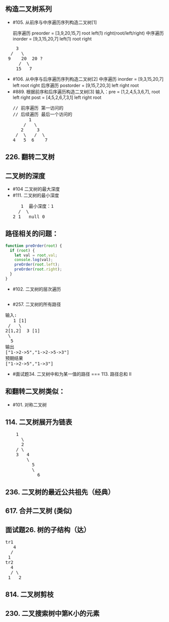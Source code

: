 
## 构造二叉树系列

- #105. 从前序与中序遍历序列构造二叉树[1]
  
  前序遍历 preorder = [3,9,20,15,7] root left(1) right(root/left/right)
  中序遍历 inorder = [9,3,15,20,7]  left(1) root right
<pre>
    3
  /   \
 9    20  20 ?
     /  \
    15   7
</pre>

- #106. 从中序与后序遍历序列构造二叉树[2]
  中序遍历 inorder = [9,3,15,20,7]  left root right
  后序遍历 postorder = [9,15,7,20,3]  left right root
- #889. 根据前序和后序遍历构造二叉树[3]
  输入：pre = [1,2,4,5,3,6,7],  root left right
  post = [4,5,2,6,7,3,1]       left right root
  <pre>
  // 前序遍历 第一访问的
  // 后续遍历 最后一个访问的
        1
      /   \
     2     3
   /  \   /  \
  4   5  6    7
  </pre>
## 226. 翻转二叉树

## 二叉树的深度

- #104 二叉树的最大深度
- #111. 二叉树的最小深度
  <pre>
     1  最小深度：1
    /  \
  2 1   null 0
  </pre>



## 路径相关的问题：

```js
function preOrder(root) {
  if (root) {
    let val = root.val;
    console.log(val);
    preOrder(root.left);
    preOrder(root.right);
  }
}
```

- #102. 二叉树的层次遍历
```js
```
- #257. 二叉树的所有路径
<pre>
输入:
   1 [1]
 /   \
2[1,2]  3 [1]
 \
  5
输出
["1->2->5","1->2->5->3"]
预期结果
["1->2->5","1->3"]
</pre>
- #面试题34. 二叉树中和为某一值的路径 === 113. 路径总和 II

## 和翻转二叉树类似：

- #101. 对称二叉树


## 114. 二叉树展开为链表

<pre>
    1
      \
      2  
    / \  
    3   4  
        \ 
          5
          \
            6
</pre>




## 236. 二叉树的最近公共祖先（经典）

## 617. 合并二叉树 (类似)




## 面试题26. 树的子结构（达）
<pre>
tr1
   4
  /
 1   
tr2
  4
  / \
 1   2
</pre>



## 814. 二叉树剪枝
## 230. 二叉搜索树中第K小的元素

